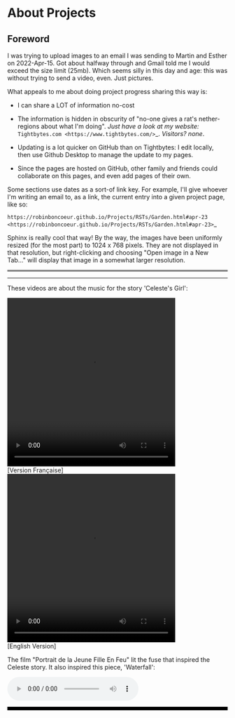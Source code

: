 # About Projects

## Foreword

I was trying to upload images to an email I was sending to Martin and Esther on 2022-Apr-15. Got about halfway through and Gmail told me I would exceed the size limit (25mb). Which seems silly in this day and age: this was without trying to send a video, even. Just pictures.

What appeals to me about doing project progress sharing this way is:

  * I can share a LOT of information no-cost

  * The information is hidden in obscurity of "no-one gives a rat's nether-regions about what I'm doing". *Just have a look at my website:* `Tightbytes.com <https://www.tightbytes.com/>`_. *Visitors? none*. 

  * Updating is a lot quicker on GitHub than on Tightbytes: I edit locally, then use Github Desktop to manage the update to my pages.

  * Since the pages are hosted on GitHub, other family and friends could collaborate on this pages, and even add pages of their own.
	
Some sections use dates as a sort-of link key. For example, I'll give whoever I'm writing an email to, as a link, the current entry into a given project page, like so:

  `https://robinboncoeur.github.io/Projects/RSTs/Garden.html#apr-23 <https://robinboncoeur.github.io/Projects/RSTs/Garden.html#apr-23>`_
	
Sphinx is really cool that way! By the way, the images have been uniformly resized (for the most part) to 1024 x 768 pixels. They are not displayed in that resolution, but right-clicking and choosing "Open image in a New Tab..." will display that image in a somewhat larger resolution. 

<hr style="height:4px;border-width:0;color:gray;background-color:gray">





---

These videos are about the music for the story 'Celeste's Girl':

<style>
  .columnA {float: left; padding-right: 20px;}
  .left {width: 40%;}
  .right {width: 60%;}
</style>

<div class="row">
  <div class="columnA">
    <video width="384" height="384" controls>
      <source src="https://www.tightbytes.com/music/Sketches/Sketch15.mp4" type="video/mp4">
    </video>
    <br>
    [Version Française]
  </div>
  <div class="columnB">
    <video width="384" height="384" controls>
      <source src="https://www.tightbytes.com/music/Sketches/Sketch15EN.mp4" type="video/mp4">
    </video>
    <br>
    [English Version]

  </div>
</div>


The film "Portrait de la Jeune Fille En Feu" lit the fuse that inspired the Celeste story. It also inspired this piece, 'Waterfall':

<audio controls="controls">
  <source src="http://tightbytes.com/music/Sketches/Sketch15.mp3" type="audio/wav">
  Your browser does not support the <code>audio</code> element. 
</audio>


<hr style="height:8px;border-width:0;color:black;background-color:black">

